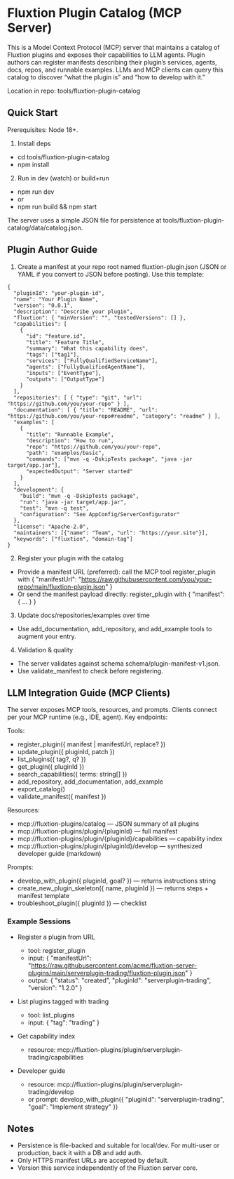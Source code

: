 # Fluxtion Plugin Catalog (MCP Server)

This is a Model Context Protocol (MCP) server that maintains a catalog of Fluxtion plugins and exposes their capabilities to LLM agents. Plugin authors can register manifests describing their plugin’s services, agents, docs, repos, and runnable examples. LLMs and MCP clients can query this catalog to discover “what the plugin is” and “how to develop with it.”

Location in repo: tools/fluxtion-plugin-catalog

## Quick Start

Prerequisites: Node 18+.

1) Install deps
- cd tools/fluxtion-plugin-catalog
- npm install

2) Run in dev (watch) or build+run
- npm run dev
- or
- npm run build && npm start

The server uses a simple JSON file for persistence at tools/fluxtion-plugin-catalog/data/catalog.json.

## Plugin Author Guide

1) Create a manifest at your repo root named fluxtion-plugin.json (JSON or YAML if you convert to JSON before posting). Use this template:

```
{
  "pluginId": "your-plugin-id",
  "name": "Your Plugin Name",
  "version": "0.0.1",
  "description": "Describe your plugin",
  "fluxtion": { "minVersion": "", "testedVersions": [] },
  "capabilities": [
    {
      "id": "feature.id",
      "title": "Feature Title",
      "summary": "What this capability does",
      "tags": ["tag1"],
      "services": ["FullyQualifiedServiceName"],
      "agents": ["FullyQualifiedAgentName"],
      "inputs": ["EventType"],
      "outputs": ["OutputType"]
    }
  ],
  "repositories": [ { "type": "git", "url": "https://github.com/you/your-repo" } ],
  "documentation": [ { "title": "README", "url": "https://github.com/you/your-repo#readme", "category": "readme" } ],
  "examples": [
    {
      "title": "Runnable Example",
      "description": "How to run",
      "repo": "https://github.com/you/your-repo",
      "path": "examples/basic",
      "commands": ["mvn -q -DskipTests package", "java -jar target/app.jar"],
      "expectedOutput": "Server started"
    }
  ],
  "development": {
    "build": "mvn -q -DskipTests package",
    "run": "java -jar target/app.jar",
    "test": "mvn -q test",
    "configuration": "See AppConfig/ServerConfigurator"
  },
  "license": "Apache-2.0",
  "maintainers": [{"name": "Team", "url": "https://your.site"}],
  "keywords": ["fluxtion", "domain-tag"]
}
```

2) Register your plugin with the catalog
- Provide a manifest URL (preferred): call the MCP tool register_plugin with { "manifestUrl": "https://raw.githubusercontent.com/you/your-repo/main/fluxtion-plugin.json" }
- Or send the manifest payload directly: register_plugin with { "manifest": { ... } }

3) Update docs/repositories/examples over time
- Use add_documentation, add_repository, and add_example tools to augment your entry.

4) Validation & quality
- The server validates against schema schema/plugin-manifest-v1.json.
- Use validate_manifest to check before registering.

## LLM Integration Guide (MCP Clients)

The server exposes MCP tools, resources, and prompts. Clients connect per your MCP runtime (e.g., IDE, agent). Key endpoints:

Tools:
- register_plugin({ manifest | manifestUrl, replace? })
- update_plugin({ pluginId, patch })
- list_plugins({ tag?, q? })
- get_plugin({ pluginId })
- search_capabilities({ terms: string[] })
- add_repository, add_documentation, add_example
- export_catalog()
- validate_manifest({ manifest })

Resources:
- mcp://fluxtion-plugins/catalog — JSON summary of all plugins
- mcp://fluxtion-plugins/plugin/{pluginId} — full manifest
- mcp://fluxtion-plugins/plugin/{pluginId}/capabilities — capability index
- mcp://fluxtion-plugins/plugin/{pluginId}/develop — synthesized developer guide (markdown)

Prompts:
- develop_with_plugin({ pluginId, goal? }) — returns instructions string
- create_new_plugin_skeleton({ name, pluginId }) — returns steps + manifest template
- troubleshoot_plugin({ pluginId }) — checklist

### Example Sessions

- Register a plugin from URL
  - tool: register_plugin
  - input: { "manifestUrl": "https://raw.githubusercontent.com/acme/fluxtion-server-plugins/main/serverplugin-trading/fluxtion-plugin.json" }
  - output: { "status": "created", "pluginId": "serverplugin-trading", "version": "1.2.0" }

- List plugins tagged with trading
  - tool: list_plugins
  - input: { "tag": "trading" }

- Get capability index
  - resource: mcp://fluxtion-plugins/plugin/serverplugin-trading/capabilities

- Developer guide
  - resource: mcp://fluxtion-plugins/plugin/serverplugin-trading/develop
  - or prompt: develop_with_plugin({ "pluginId": "serverplugin-trading", "goal": "Implement strategy" })

## Notes
- Persistence is file-backed and suitable for local/dev. For multi-user or production, back it with a DB and add auth.
- Only HTTPS manifest URLs are accepted by default.
- Version this service independently of the Fluxtion server core.
